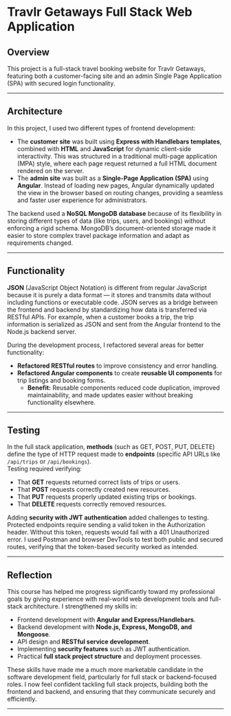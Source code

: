 # Travlr Getaways Full Stack Web Application

## Overview
This project is a full-stack travel booking website for Travlr Getaways, featuring both a customer-facing site and an admin Single Page Application (SPA) with secured login functionality.

---

## Architecture

In this project, I used two different types of frontend development:  
- The **customer site** was built using **Express with Handlebars templates**, combined with **HTML** and **JavaScript** for dynamic client-side interactivity. This was structured in a traditional multi-page application (MPA) style, where each page request returned a full HTML document rendered on the server.
- The **admin site** was built as a **Single-Page Application (SPA)** using **Angular**. Instead of loading new pages, Angular dynamically updated the view in the browser based on routing changes, providing a seamless and faster user experience for administrators.

The backend used a **NoSQL MongoDB database** because of its flexibility in storing different types of data (like trips, users, and bookings) without enforcing a rigid schema. MongoDB’s document-oriented storage made it easier to store complex travel package information and adapt as requirements changed.

---

## Functionality

**JSON** (JavaScript Object Notation) is different from regular JavaScript because it is purely a data format — it stores and transmits data without including functions or executable code. JSON serves as a bridge between the frontend and backend by standardizing how data is transferred via RESTful APIs. For example, when a customer books a trip, the trip information is serialized as JSON and sent from the Angular frontend to the Node.js backend server.

During the development process, I refactored several areas for better functionality:
- **Refactored RESTful routes** to improve consistency and error handling.
- **Refactored Angular components** to create **reusable UI components** for trip listings and booking forms.
  - **Benefit:** Reusable components reduced code duplication, improved maintainability, and made updates easier without breaking functionality elsewhere.

---

## Testing

In the full stack application, **methods** (such as GET, POST, PUT, DELETE) define the type of HTTP request made to **endpoints** (specific API URLs like `/api/trips` or `/api/bookings`).  
Testing required verifying:
- That **GET** requests returned correct lists of trips or users.
- That **POST** requests correctly created new resources.
- That **PUT** requests properly updated existing trips or bookings.
- That **DELETE** requests correctly removed resources.

Adding **security with JWT authentication** added challenges to testing. Protected endpoints require sending a valid token in the Authorization header. Without this token, requests would fail with a 401 Unauthorized error. I used Postman and browser DevTools to test both public and secured routes, verifying that the token-based security worked as intended.

---

## Reflection

This course has helped me progress significantly toward my professional goals by giving experience with real-world web development tools and full-stack architecture. I strengthened my skills in:
- Frontend development with **Angular and Express/Handlebars**.
- Backend development with **Node.js, Express, MongoDB, and Mongoose**.
- API design and **RESTful service development**.
- Implementing **security features** such as JWT authentication.
- Practical **full stack project structure** and deployment processes.

These skills have made me a much more marketable candidate in the software development field, particularly for full stack or backend-focused roles. I now feel confident tackling full stack projects, building both the frontend and backend, and ensuring that they communicate securely and efficiently.

---
